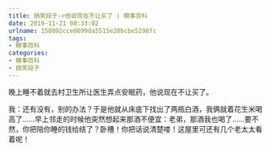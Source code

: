 ```yaml
---
title: 搞笑段子->他说现在不让买了 | 糗事百科
date: 2019-11-21 00:33:02
urlname: 158092cce0699da5515e20bcbe5298fc
tags: 
- 糗事百科
categories:
- 糗事百科
- 搞笑段子
---
```

晚上睡不着就去村卫生所让医生弄点安眠药，他说现在不让买了。

我：还有没有，别的办法？于是他就从床底下找出了两瓶白酒，我俩就着花生米喝高了……早上邻走的时候他突然想起来那酒不便宜：老弟，那酒我也喝了……要不然，你把陪你睡的钱给结了？卧槽！你把话说清楚喽！这屋里可还有几个老太太看着呢！


